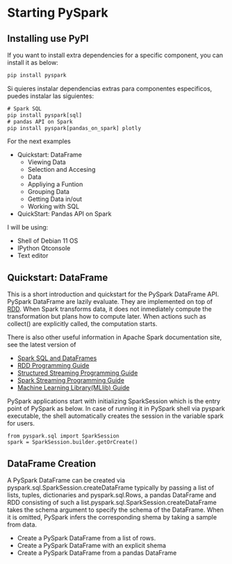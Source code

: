 # Starting PySpark

## Installing use PyPI

If you want to install extra dependencies for a specific component, you can install it as below:

```javascript
pip install pyspark
```

Si quieres instalar dependencias extras para componentes especificos, puedes instalar las siguientes:

```javascript
# Spark SQL
pip install pyspark[sql]
# pandas API on Spark
pip install pyspark[pandas_on_spark] plotly
```


For the next examples

- Quickstart: DataFrame
	- Viewing Data
	- Selection and Accesing
	- Data
	- Appliying a Funtion
	- Grouping Data
	- Getting Data in/out
	- Working with SQL
- QuickStart: Pandas API on Spark

 I will be using:
 
 - Shell of Debian 11 OS
 - IPython Qtconsole
 - Text editor

## Quickstart: DataFrame

This is a short introduction and quickstart for the PySpark DataFrame API. PySpark DataFrame are lazily evaluate. They are implemented on top of <a href="https://spark.apache.org/docs/latest/rdd-programming-guide.html">RDD</a>. When Spark transforms data, it does not inmediately compute the transformation but plans how to compute later. When actions such as collect() are explicitly called, the computation starts.

There is also other useful information in Apache Spark documentation site, see the latest version of

-  <a href="https://spark.apache.org/docs/latest/sql-programming-guide.html">Spark SQL and DataFrames</a>
-  <a href="https://spark.apache.org/docs/latest/rdd-programming-guide.html">RDD Programming Guide</a>
-  <a href="https://spark.apache.org/docs/latest/structured-streaming-programming-guide.html">Structured Streaming Programming Guide</a>
-  <a href="https://spark.apache.org/docs/latest/streaming-programming-guide.html">Spark Streaming Programming Guide</a>
-  <a href="https://spark.apache.org/docs/latest/ml-guide.html">Machine Learning Library(MLlib) Guide</a>

PySpark applications start with initializing SparkSession which is the entry point of PySpark as below. In case of running it in PySpark shell via pyspark executable, the shell automatically creates the session in the variable spark for users.

```
from pyspark.sql import SparkSession
spark = SparkSession.builder.getOrCreate()
```

## DataFrame Creation

A PySpark DataFrame can be created via pyspark.sql.SparkSession.createDataFrame typically by passing a list of lists, tuples, dictionaries and pyspark.sql.Rows, a pandas DataFrame and RDD consisting of such a list.pyspark.sql.SparkSession.createDataFrame takes the schema argument to specify the schema of the DataFrame. When it is omitted, PySpark infers the corresponding shema by taking a sample from data.

- Create a PySpark DataFrame from a list of rows.
- Create a PySpark DataFrame with an explicit shema
- Create a PySpark DataFrame from a pandas DataFrame